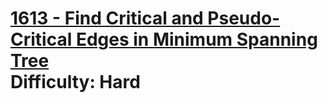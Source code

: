 # [1613 - Find Critical and Pseudo-Critical Edges in Minimum Spanning Tree](https://leetcode.com/problems/find-critical-and-pseudo-critical-edges-in-minimum-spanning-tree/) </br> Difficulty: Hard